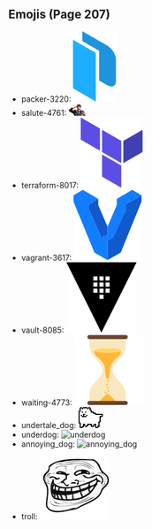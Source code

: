 
## Emojis (Page 207)

* packer-3220: ![packer-3220](output/packer-3220.png)
* salute-4761: ![salute-4761](output/salute-4761.png)
* terraform-8017: ![terraform-8017](output/terraform-8017.png)
* vagrant-3617: ![vagrant-3617](output/vagrant-3617.png)
* vault-8085: ![vault-8085](output/vault-8085.png)
* waiting-4773: ![waiting-4773](output/waiting-4773.png)
* undertale_dog: ![undertale_dog](output/undertale_dog.gif)
* underdog: ![underdog](output/underdog)
* annoying_dog: ![annoying_dog](output/annoying_dog)
* troll: ![troll](output/troll.png)
